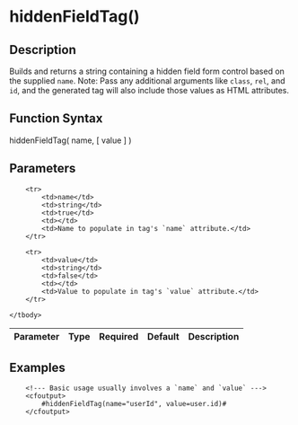 # hiddenFieldTag()

## Description
Builds and returns a string containing a hidden field form control based on the supplied `name`. Note: Pass any additional arguments like `class`, `rel`, and `id`, and the generated tag will also include those values as HTML attributes.

## Function Syntax
hiddenFieldTag( name, [ value ] )


## Parameters
<table>
	<thead>
		<tr>
			<th>Parameter</th>
			<th>Type</th>
			<th>Required</th>
			<th>Default</th>
			<th>Description</th>
		</tr>
	</thead>
	<tbody>
		
		<tr>
			<td>name</td>
			<td>string</td>
			<td>true</td>
			<td></td>
			<td>Name to populate in tag's `name` attribute.</td>
		</tr>
		
		<tr>
			<td>value</td>
			<td>string</td>
			<td>false</td>
			<td></td>
			<td>Value to populate in tag's `value` attribute.</td>
		</tr>
		
	</tbody>
</table>


## Examples
	
		<!--- Basic usage usually involves a `name` and `value` --->
		<cfoutput>
		    #hiddenFieldTag(name="userId", value=user.id)#
		</cfoutput>
